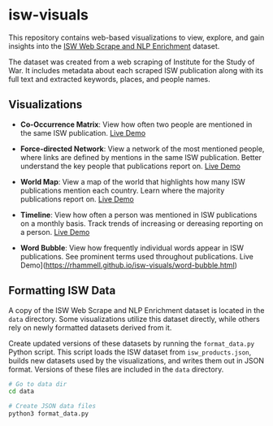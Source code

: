 # isw-visuals
This repository contains web-based visualizations to view, explore, and gain insights into the [ISW Web Scrape and NLP Enrichment](https://www.kaggle.com/connerbrew2/isw-web-scrape-and-nlp-enrichment) dataset. 

The dataset was created from a web scraping of Institute for the Study of War. It includes metadata about each scraped ISW publication along with its full text and extracted keywords, places, and people names. 

## Visualizations
- **Co-Occurrence Matrix**: View how often two people are mentioned in the same ISW publication. [Live Demo](https://rhammell.github.io/isw-visuals/co-occurrence.html)

- **Force-directed Network**: View a network of the most mentioned people, where links are defined by mentions in the same ISW publication. Better understand the key people that publications report on. [Live Demo](https://rhammell.github.io/isw-visuals/force-directed.html)

- **World Map**: View a map of the world that highlights how many ISW publications mention each country. Learn where the majority publications report on. [Live Demo](https://rhammell.github.io/isw-visuals/world-map.html)

- **Timeline**: View how often a person was mentioned in ISW publications on a monthly basis. Track trends of increasing or dereasing reporting on a person. [Live Demo](https://rhammell.github.io/isw-visuals/timeline.html)

- **Word Bubble**: View how frequently individual words appear in ISW publications. See prominent terms used throughout publications. Live Demo](https://rhammell.github.io/isw-visuals/word-bubble.html)

## Formatting ISW Data
A copy of the ISW Web Scrape and NLP Enrichment dataset is located in the `data` directory. Some visualizations utilize this dataset directly, while others rely on newly formatted datasets derived from it.

Create updated versions of these datasets by running the `format_data.py` Python script. This script loads the ISW dataset from `isw_products.json`, builds new datasets used by the visualizations, and writes them out in JSON format. Versions of these files are included in the `data` directory. 
```bash
# Go to data dir
cd data

# Create JSON data files
python3 format_data.py
```
